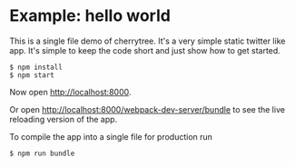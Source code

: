 # Example: hello world

This is a single file demo of cherrytree. It's a very simple static twitter like app. It's simple to keep the code short and just show how to get started.

    $ npm install
    $ npm start

Now open [http://localhost:8000](http://localhost:8000).

Or open [http://localhost:8000/webpack-dev-server/bundle](http://localhost:8000/webpack-dev-server/bundle) to see the live reloading version of the app.

To compile the app into a single file for production run

    $ npm run bundle
